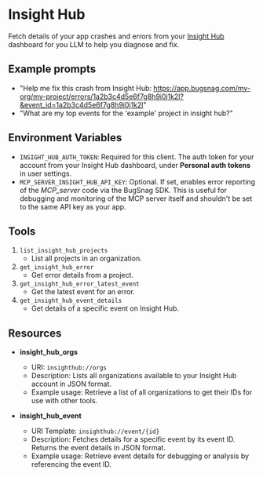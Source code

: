 # Insight Hub

Fetch details of your app crashes and errors from your [Insight Hub](https://www.smartbear.com/insight-hub) dashboard for you LLM to help you diagnose and fix.

## Example prompts

- "Help me fix this crash from Insight Hub: https://app.bugsnag.com/my-org/my-project/errors/1a2b3c4d5e6f7g8h9i0j1k2l?&event_id=1a2b3c4d5e6f7g8h9i0j1k2l"
- "What are my top events for the 'example' project in insight hub?"

## Environment Variables

- `INSIGHT_HUB_AUTH_TOKEN`: Required for this client. The auth token for your account from your Insight Hub dashboard, under **Personal auth tokens** in user settings.
- `MCP_SERVER_INSIGHT_HUB_API_KEY`: Optional. If set, enables error reporting of the _MCP_server_ code via the BugSnag SDK. This is useful for debugging and monitoring of the MCP server itself and shouldn't be set to the same API key as your app.

## Tools

1. `list_insight_hub_projects`
   - List all projects in an organization.
2. `get_insight_hub_error`
   - Get error details from a project.
3. `get_insight_hub_error_latest_event`
   - Get the latest event for an error.
4. `get_insight_hub_event_details`
   - Get details of a specific event on Insight Hub.

## Resources

- **insight_hub_orgs**
  - URI: `insighthub://orgs`
  - Description: Lists all organizations available to your Insight Hub account in JSON format.
  - Example usage: Retrieve a list of all organizations to get their IDs for use with other tools.

- **insight_hub_event**
  - URI Template: `insighthub://event/{id}`
  - Description: Fetches details for a specific event by its event ID. Returns the event details in JSON format.
  - Example usage: Retrieve event details for debugging or analysis by referencing the event ID.